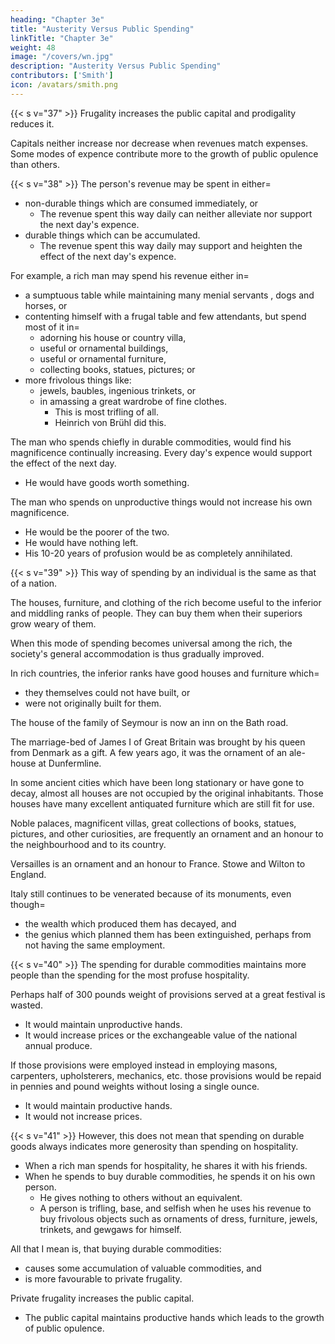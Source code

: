 ```yaml
---
heading: "Chapter 3e"
title: "Austerity Versus Public Spending"
linkTitle: "Chapter 3e"
weight: 48
image: "/covers/wn.jpg"
description: "Austerity Versus Public Spending"
contributors: ['Smith']
icon: /avatars/smith.png
---
```



{{< s v="37" >}} Frugality increases the public capital and prodigality reduces it.

Capitals neither increase nor decrease when revenues match expenses.
Some modes of expence contribute more to the growth of public opulence than others.


{{< s v="38" >}} The person's revenue may be spent in either= 
- non-durable things which are consumed immediately, or
  - The revenue spent this way daily can neither alleviate nor support the next day's expence.
- durable things which can be accumulated.
  - The revenue spent this way daily may support and heighten the effect of the next day's expence.

For example, a rich man may spend his revenue either in= 
- a sumptuous table while maintaining many menial servants , dogs and horses, or
- contenting himself with a frugal table and few attendants, but spend most of it in= 
  - adorning his house or country villa,
  - useful or ornamental buildings,
  - useful or ornamental furniture,
  - collecting books, statues, pictures; or
- more frivolous things like:
  - jewels, baubles, ingenious trinkets, or
  - in amassing a great wardrobe of fine clothes.
    - This is most trifling of all.
    - Heinrich von Brühl did this.

The man who spends chiefly in durable commodities, would find his magnificence continually increasing. Every day's expence would support the effect of the next day.
- He would have goods worth something.

The man who spends on unproductive things would not increase his own magnificence.
- He would be the poorer of the two.
- He would have nothing left.
- His 10-20 years of profusion would be as completely annihilated.


{{< s v="39" >}} This way of spending by an individual is the same as that of a nation.

The houses, furniture, and clothing of the rich become useful to the inferior and middling ranks of people. They can buy them when their superiors grow weary of them.

When this mode of spending becomes universal among the rich, the society's general accommodation is thus gradually improved.

In rich countries, the inferior ranks have good houses and furniture which= 
- they themselves could not have built, or
- were not originally built for them.

The house of the family of Seymour is now an inn on the Bath road.

The marriage-bed of James I of Great Britain was brought by his queen from Denmark as a gift. A few years ago, it was the ornament of an ale-house at Dunfermline.

In some ancient cities which have been long stationary or have gone to decay, almost all houses are not occupied by the original inhabitants. Those houses have many excellent antiquated furniture which are still fit for use.


Noble palaces, magnificent villas, great collections of books, statues, pictures, and other curiosities, are frequently an ornament and an honour to the neighbourhood and to its country.

Versailles is an ornament and an honour to France.
Stowe and Wilton to England.

Italy still continues to be venerated because of its monuments, even though= 
- the wealth which produced them has decayed, and
- the genius which planned them has been extinguished, perhaps from not having the same employment.


{{< s v="40" >}} The spending for durable commodities maintains more people than the spending for the most profuse hospitality.

Perhaps half of 300 pounds weight of provisions served at a great festival is wasted.
- It would maintain unproductive hands.
- It would increase prices or the exchangeable value of the national annual produce.

If those provisions were employed instead in employing masons, carpenters, upholsterers, mechanics, etc. those provisions would be repaid in pennies and pound weights without losing a single ounce.
- It would maintain productive hands.
- It would not increase prices.


{{< s v="41" >}} However, this does not mean that spending on durable goods always indicates more generosity than spending on hospitality.

- When a rich man spends for <!-- his revenue chiefly in --> hospitality, he shares it <!-- most of it --> with his friends.
- When he spends to buy durable commodities, he spends it on his own person.
  - He gives nothing to others without an equivalent.
  - A person is trifling, base, and selfish when he uses his revenue to buy frivolous objects such as ornaments of dress, furniture, jewels, trinkets, and gewgaws for himself.

All that I mean is, that buying durable commodities:
- causes some accumulation of valuable commodities, and
- is more favourable to private frugality.

Private frugality increases the public capital.
- The public capital maintains productive hands which leads to the growth of public opulence.